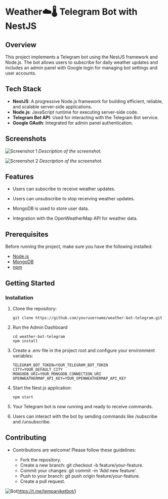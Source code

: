 # Weather☁️🌡️ Telegram Bot with NestJS

## Overview

This project implements a Telegram bot using the NestJS framework and Node.js. 
The bot allows users to subscribe for daily weather updates and includes an admin panel with Google login for managing bot settings and user accounts.

## Tech Stack

- **NestJS**: A progressive Node.js framework for building efficient, reliable, and scalable server-side applications.
- **Node.js**: JavaScript runtime for executing server-side code.
- **Telegram Bot API**: Used for interacting with the Telegram Bot service.
- **Google OAuth**: Integrated for admin panel authentication.
  
## Screenshots

![Screenshot 1](/screenshots/screenshot1.png)
*Description of the screenshot.*

![Screenshot 2](/screenshots/screenshot2.png)
*Description of the screenshot.*



## Features

- Users can subscribe to receive weather updates.

- Users can unsubscribe to stop receiving weather updates.

 - MongoDB is used to store user data.

- Integration with the OpenWeatherMap API for weather data.

## Prerequisites

Before running the project, make sure you have the following installed:

- [Node.js](https://nodejs.org/)
- [MongoDB](https://www.mongodb.com/)
- [npm](https://www.npmjs.com/)

## Getting Started

### Installation 

1. Clone the repository:

   ```shell
   git clone https://github.com/yourusername/weather-bot-telegram.git
   ```
2. Run the Admin Dashboard
    ```
   cd weather-bot-telegram
   npm install
   ```
3. Create a .env file in the project root and configure your environment variables:
    ```
    TELEGRAM_BOT_TOKEN=YOUR_TELEGRAM_BOT_TOKEN
    CITY=YOUR_DEFAULT_CITY
    MONGODB_URI=YOUR_MONGODB_CONNECTION_URI
    OPENWEATHERMAP_API_KEY=YOUR_OPENWEATHERMAP_API_KEY
    ```
    
4. Start the Nest.js application:
    ```
    npm start
    ```
5. Your Telegram bot is now running and ready to receive commands.

6. Users can interact with the bot by sending commands like /subscribe and /unsubscribe.


## Contributing 
- Contributions are welcome! Please follow these guidelines:

    - Fork the repository.
    - Create a new branch: git checkout -b feature/your-feature.
    - Commit your changes: git commit -m 'Add new feature'.
    - Push to your branch: git push origin feature/your-feature.
    - Create a pull request.
    



![Bot](https://t.me/tempaniketbot)https://t.me/tempaniketbot/)
